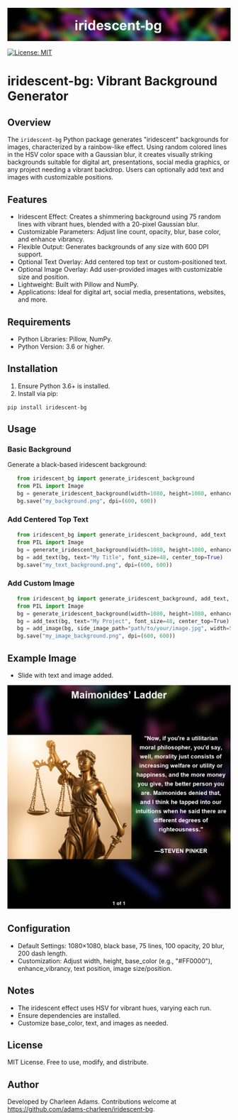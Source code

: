 <p>
  <img src="logo.png" alt="iridescent-bg logo" style="width: 100%; max-height: 140px; object-fit: cover;">
</p>

[![License: MIT](https://img.shields.io/badge/License-MIT-yellow.svg)](https://opensource.org/licenses/MIT)

# iridescent-bg: Vibrant Background Generator

## Overview
The `iridescent-bg` Python package generates "iridescent" backgrounds for images, characterized by a rainbow-like effect. Using random colored lines in the HSV color space with a Gaussian blur, it creates visually striking backgrounds suitable for digital art, presentations, social media graphics, or any project needing a vibrant backdrop. Users can optionally add text and images with customizable positions.

## Features
- Iridescent Effect: Creates a shimmering background using 75 random lines with vibrant hues, blended with a 20-pixel Gaussian blur.
- Customizable Parameters: Adjust line count, opacity, blur, base color, and enhance vibrancy.
- Flexible Output: Generates backgrounds of any size with 600 DPI support.
- Optional Text Overlay: Add centered top text or custom-positioned text.
- Optional Image Overlay: Add user-provided images with customizable size and position.
- Lightweight: Built with Pillow and NumPy.
- Applications: Ideal for digital art, social media, presentations, websites, and more.

## Requirements
- Python Libraries: Pillow, NumPy.
- Python Version: 3.6 or higher.

## Installation
1. Ensure Python 3.6+ is installed.
2. Install via pip:

```
pip install iridescent-bg
```

## Usage
### Basic Background
Generate a black-based iridescent background:

```python
   from iridescent_bg import generate_iridescent_background
   from PIL import Image
   bg = generate_iridescent_background(width=1080, height=1080, enhance_vibrancy=True)
   bg.save("my_background.png", dpi=(600, 600))
```
### Add Centered Top Text
```python
   from iridescent_bg import generate_iridescent_background, add_text
   from PIL import Image
   bg = generate_iridescent_background(width=1080, height=1080, enhance_vibrancy=True)
   bg = add_text(bg, text="My Title", font_size=48, center_top=True)
   bg.save("my_text_background.png", dpi=(600, 600))
```

### Add Custom Image
```python
   from iridescent_bg import generate_iridescent_background, add_text, add_image
   from PIL import Image
   bg = generate_iridescent_background(width=1080, height=1080, enhance_vibrancy=True)
   bg = add_text(bg, text="My Project", font_size=48, center_top=True)
   bg = add_image(bg, side_image_path="path/to/your/image.jpg", width=540, position=(0, 0))
   bg.save("my_image_background.png", dpi=(600, 600))
```

## Example Image

- Slide with text and image added.

<p align="center">
  <img src="maimonides_1_of_1.png" alt="Maimonides Slide" width="800"/>
</p>

## Configuration
- Default Settings: 1080×1080, black base, 75 lines, 100 opacity, 20 blur, 200 dash length.
- Customization: Adjust width, height, base_color (e.g., "#FF0000"), enhance_vibrancy, text position, image size/position.

## Notes
- The iridescent effect uses HSV for vibrant hues, varying each run.
- Ensure dependencies are installed.
- Customize base_color, text, and images as needed.

## License
MIT License. Free to use, modify, and distribute.

## Author
Developed by Charleen Adams. Contributions welcome at https://github.com/adams-charleen/iridescent-bg.
